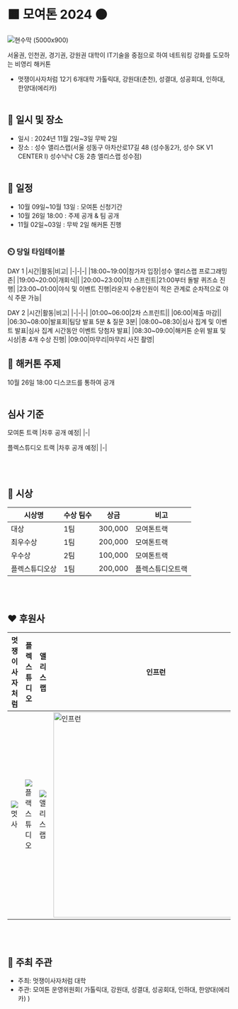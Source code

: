 # 🟧 모여톤 2024 🟠
![현수막 (5000x900)](https://github.com/user-attachments/assets/58549a58-f762-4fb3-a92b-73fc5fe8395f)

서울권, 인천권, 경기권, 강원권 대학이 IT기술을 중점으로 하여 네트워킹 강화를 도모하는 비영리 해커톤
- 멋쟁이사자처럼 12기 6개대학 가톨릭대, 강원대(춘천), 성결대, 성공회대, 인하대, 한양대(에리카)
<br></br>

## 📌 일시 및 장소
- 일시 : 2024년 11월 2일~3일 무박 2일
- 장소 : 성수 앨리스랩(서울 성동구 아차산로17길 48 (성수동2가, 성수 SK V1 CENTER I) 성수낙낙 C동 2층 엘리스랩 성수점)
<br></br>
## 📆 일정
- 10월 09일~10월 13일 : 모여톤 신청기간
- 10월 26일 18:00 : 주제 공개 & 팀 공개
- 11월 02일~03일 : 무박 2일 해커톤 진행
<br></br>
### ⏲️ 당일 타임테이블
DAY 1
|시간|활동|비고|
|-|-|-|
|18:00~19:00|참가자 입장|성수 앨리스랩 프로그래밍존|
|19:00~20:00|개회식||
|20:00~23:00|1차 스프린트|21:00부터 돌발 퀴즈쇼 진행|
|23:00~01:00|야식 및 이벤트 진행|라운지 수용인원이 적은 관계로 순차적으로 야식 주문 가능|

DAY 2
|시간|활동|비고|
|-|-|-|
|01:00~06:00|2차 스프린트||
|06:00|제출 마감||
|06:30~08:00|발표회|팀당 발표 5분 & 질문 3분|
|08:00~08:30|심사 집계 및 이벤트 발표|심사 집계 시간동안 이벤트 당첨자 발표|
|08:30~09:00|해커톤 순위 발표 및 시상|총 4개 수상 진행|
|09:00|마무리|마무리 사진 촬영|


## 📌 해커톤 주제
10월 26일 18:00 디스코드를 통하여 공개
<br></br>
## 심사 기준
모여톤 트랙
|차후 공개 예정|
|-|

플렉스튜디오 트랙
|차후 공개 예정|
|-|

<br></br>
## 🥇 시상
|시상명|수상 팀수|상금|비고|
|-|-|-|-|
|대상|1팀|300,000|모여톤트랙|
|최우수상|1팀|200,000|모여톤트랙|
|우수상|2팀|100,000|모여톤트랙|
|플렉스튜디오상|1팀|200,000|플렉스튜디오트랙|

<br></br>
## ❤️ 후원사
|멋쟁이사자처럼|플렉스튜디오|앨리스랩|인프런|
|-|-|-|-|
|![멋사](https://github.com/user-attachments/assets/3da3c49c-9f6b-4092-af7a-0fa1ea920626)|![플랙스튜디오](https://github.com/user-attachments/assets/d7702c85-007a-4b55-a600-4d56db6f5226)|![앨리스랩](https://github.com/user-attachments/assets/5f4c068e-11ff-4047-b5a8-ab21c8e9dd8f)|<img width="463" alt="인프런" src="https://github.com/user-attachments/assets/b00b98f0-4b11-4b1f-920d-5c162cdaa879">|

<br></br>
## 👐 주최 주관
- 주최: 멋쟁이사자처럼 대학
- 주관: 모여톤 운영위원회( 가톨릭대, 강원대, 성결대, 성공회대, 인하대, 한양대(에리카) )
<br></br>
